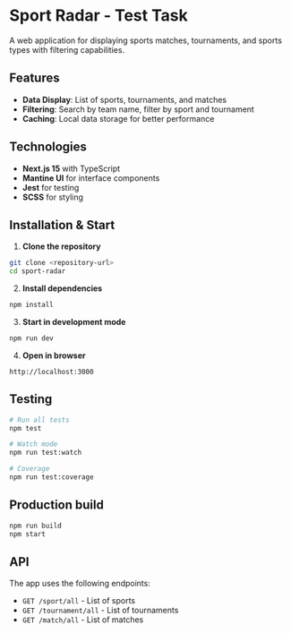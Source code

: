 # Sport Radar - Test Task

A web application for displaying sports matches, tournaments, and sports types with filtering capabilities.

## Features

- **Data Display**: List of sports, tournaments, and matches
- **Filtering**: Search by team name, filter by sport and tournament
- **Caching**: Local data storage for better performance

## Technologies

- **Next.js 15** with TypeScript
- **Mantine UI** for interface components
- **Jest** for testing
- **SCSS** for styling

## Installation & Start

1. **Clone the repository**
```bash
git clone <repository-url>
cd sport-radar
```

2. **Install dependencies**
```bash
npm install
```

3. **Start in development mode**
```bash
npm run dev
```

4. **Open in browser**
```
http://localhost:3000
```

## Testing

```bash
# Run all tests
npm test

# Watch mode
npm run test:watch

# Coverage
npm run test:coverage
```

## Production build

```bash
npm run build
npm start
```

## API

The app uses the following endpoints:
- `GET /sport/all` - List of sports
- `GET /tournament/all` - List of tournaments
- `GET /match/all` - List of matches